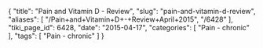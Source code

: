 {
    "title": "Pain and Vitamin D - Review",
    "slug": "pain-and-vitamin-d-review",
    "aliases": [
        "/Pain+and+Vitamin+D+-+Review+April+2015",
        "/6428"
    ],
    "tiki_page_id": 6428,
    "date": "2015-04-17",
    "categories": [
        "Pain - chronic"
    ],
    "tags": [
        "Pain - chronic"
    ]
}